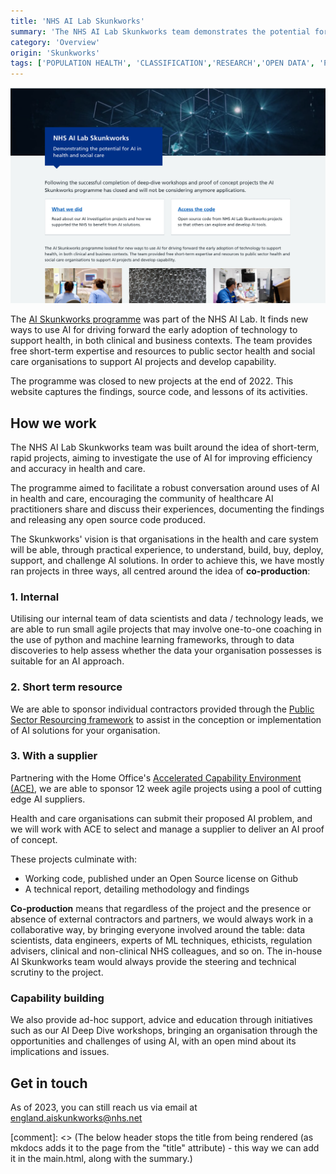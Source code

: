 ```yaml
---
title: 'NHS AI Lab Skunkworks'
summary: 'The NHS AI Lab Skunkworks team demonstrates the potential for AI in health and social care through practical experience'
category: 'Overview'
origin: 'Skunkworks'
tags: ['POPULATION HEALTH', 'CLASSIFICATION','RESEARCH','OPEN DATA', 'PYTHON', 'COMPLETE']
---
```


![AI Skunkworks website homepage](../images/ai-skunkworks.png)


The [AI Skunkworks programme](https://nhsx.github.io/skunkworks/) was part of the NHS AI Lab. It finds new ways to use AI for driving forward the early adoption of technology to support health, in both clinical and business contexts. The team provides free short-term expertise and resources to public sector health and social care organisations to support AI projects and develop capability.

The programme was closed to new projects at the end of 2022. This website captures the findings, source code, and lessons of its activities.

## How we work

The NHS AI Lab Skunkworks team was built around the idea of short-term, rapid projects, aiming to investigate the use of AI for improving efficiency and accuracy in health and care.

The programme aimed to facilitate a robust conversation around uses of AI in health and care, encouraging the community of healthcare AI practitioners share and discuss their experiences, documenting the findings and releasing any open source code produced.

The Skunkworks' vision is that organisations in the health and care system will be able, through practical experience, to understand, build, buy, deploy, support, and challenge AI solutions. In order to achieve this, we have mostly ran projects in three ways, all centred around the idea of **co-production**:

### 1. Internal

Utilising our internal team of data scientists and data / technology leads, we are able to run small agile projects that may involve one-to-one coaching in the use of python and machine learning frameworks, through to data discoveries to help assess whether the data your organisation possesses is suitable for an AI approach.

### 2. Short term resource

We are able to sponsor individual contractors provided through the [Public Sector Resourcing framework](https://www.publicsectorresourcing.co.uk/) to assist in the conception or implementation of AI solutions for your organisation.

### 3. With a supplier

Partnering with the Home Office's [Accelerated Capability Environment (ACE)](https://www.gov.uk/government/groups/accelerated-capability-environment-ace), we are able to sponsor 12 week agile projects using a pool of cutting edge AI suppliers.

Health and care organisations can submit their proposed AI problem, and we will work with ACE to select and manage a supplier to deliver an AI proof of concept.

These projects culminate with:

* Working code, published under an Open Source license on Github
* A technical report, detailing methodology and findings

**Co-production** means that regardless of the project and the presence or absence of external contractors and partners, we would always work in a collaborative way, by bringing everyone involved around the table: data scientists, data engineers, experts of ML techniques, ethicists, regulation advisers, clinical and non-clinical NHS colleagues, and so on. The in-house AI Skunkworks team would always provide the steering and technical scrutiny to the project.

### Capability building

We also provide ad-hoc support, advice and education through initiatives such as our AI Deep Dive workshops, bringing an organisation through the opportunities and challenges of using AI, with an open mind about its implications and issues.

## Get in touch

As of 2023, you can still reach us via email at [england.aiskunkworks@nhs.net](mailto:england.aiskunkworks@nhs.net)

[comment]: <> (The below header stops the title from being rendered (as mkdocs adds it to the page from the "title" attribute) - this way we can add it in the main.html, along with the summary.)
#
